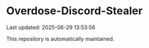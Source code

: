 # Overdose-Discord-Stealer

Last updated: 2025-06-29 13:53:56

This repository is automatically maintained.
